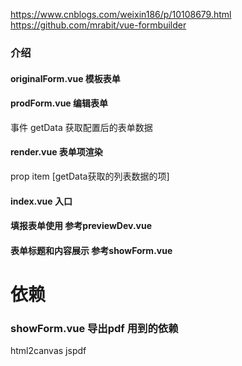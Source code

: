 https://www.cnblogs.com/weixin186/p/10108679.html
https://github.com/mrabit/vue-formbuilder

###

### 介绍
#### originalForm.vue 模板表单
#### prodForm.vue 编辑表单
事件 getData 获取配置后的表单数据
#### render.vue 表单项渲染
prop item [getData获取的列表数据的项]
#### index.vue 入口

#### 填报表单使用 参考previewDev.vue

#### 表单标题和内容展示 参考showForm.vue


# 依赖
### showForm.vue 导出pdf 用到的依赖
html2canvas
jspdf
